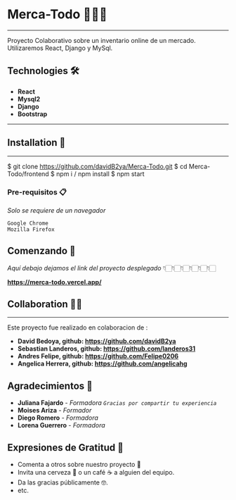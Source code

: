 # Merca-Todo 🍲🧀🌮
***
Proyecto Colaborativo sobre un inventario online de un mercado. Utilizaremos React, Django y MySql.

## Technologies 🛠️
* **React**
* **Mysql2**
* **Django**
* **Bootstrap**

***

## Installation 📝
***

$ git clone https://github.com/davidB2ya/Merca-Todo.git
$ cd Merca-Todo/frontend 
$ npm i  / npm install
$ npm start

### Pre-requisitos 📋

_Solo se requiere de un navegador_

```
Google Chrome
Mozilla Firefox

```

## Comenzando 🚀

_Aquí debajo dejamos el link del proyecto desplegado_
                 👇🏻👇🏻👇🏻👇🏻👇🏻👇🏻

**https://merca-todo.vercel.app/**


## Collaboration 🤝🏻
***
Este proyecto fue realizado en colaboracion de :
* **David Bedoya, github: https://github.com/davidB2ya**
* **Sebastian Landeros, github: https://github.com/landeros31**
* **Andres Felipe, github: https://github.com/Felipe0206**
* **Angelica Herrera, github: https://github.com/angelicahg**

## Agradecimientos 👏
* **Juliana Fajardo** - *Formadora `Gracias por compartir tu experiencia`*
* **Moises Ariza** - *Formador* 
* **Diego Romero** - *Formadora*
* **Lorena Guerrero** - *Formadora*

## Expresiones de Gratitud 🎁

* Comenta a otros sobre nuestro proyecto 📢
* Invita una cerveza 🍺 o un café ☕ a alguien del equipo. 
* Da las gracias públicamente 🤓.
* etc.
